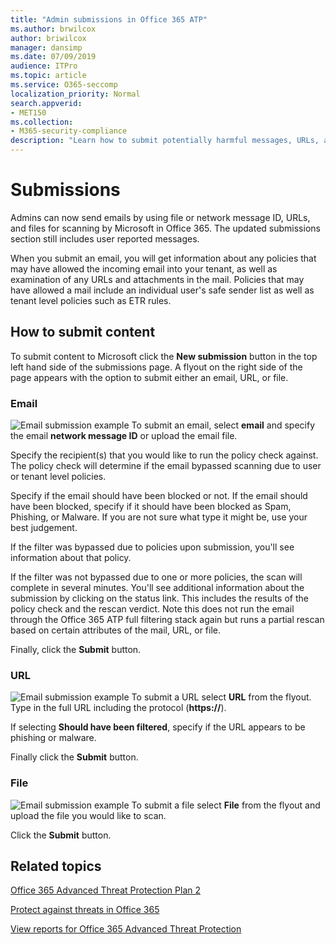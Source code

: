 ```yaml
---
title: "Admin submissions in Office 365 ATP"
ms.author: brwilcox
author: briwilcox
manager: dansimp
ms.date: 07/09/2019
audience: ITPro
ms.topic: article
ms.service: O365-seccomp
localization_priority: Normal
search.appverid:
- MET150
ms.collection:
- M365-security-compliance
description: "Learn how to submit potentially harmful messages, URLs, and files to Microsoft."
---
```


# Submissions

Admins can now send emails by using file or network message ID, URLs, and files for scanning by Microsoft in Office 365. 
The updated submissions section still includes user reported messages. 

When you submit an email, you will get information about any policies that may have allowed the incoming email into your tenant, as well as examination of any URLs and attachments in the mail. Policies that may have allowed a mail include an individual user's safe sender list as well as tenant level policies such as ETR rules. 


## How to submit content

To submit content to Microsoft click the **New submission** button in the top left hand side of the submissions page. A flyout on the right side of the page appears with the option to submit either an email, URL, or file. 

### Email
![Email submission example](media/flyout-email.PNG)
To submit an email, select **email** and specify the email **network message ID** or upload the email file. 

Specify the recipient(s) that you would like to run the policy check against. The policy check will determine if the email bypassed scanning due to user or tenant level policies. 

Specify if the email should have been blocked or not. If the email should have been blocked, specify if it should have been blocked as Spam, Phishing, or Malware. If you are not sure what type it might be, use your best judgement.  

If the filter was bypassed due to policies upon submission, you'll see information about that policy.

If the filter was not bypassed due to one or more policies, the scan will complete in several minutes. You'll see additional information about the submission by clicking on the status link. This includes the results of the policy check and the rescan verdict. Note this does not run the email through the Office 365 ATP full filtering stack again but runs a partial rescan based on certain attributes of the mail, URL, or file. 

Finally, click the **Submit** button.

### URL
![Email submission example](media/url-flyout.png)
To submit a URL select **URL** from the flyout. Type in the full URL including the protocol (**https://**). 

If selecting **Should have been filtered**, specify if the URL appears to be phishing or malware.

Finally click the **Submit** button. 


### File
![Email submission example](media/file-flyout.PNG)
To submit a file select **File** from the flyout and upload the file you would like to scan. 

Click the **Submit** button.


## Related topics

[Office 365 Advanced Threat Protection Plan 2](office-365-ti.md)
  
[Protect against threats in Office 365](protect-against-threats.md)
  
[View reports for Office 365 Advanced Threat Protection](view-reports-for-atp.md)
  


